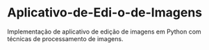 # Aplicativo-de-Edi-o-de-Imagens
Implementação de aplicativo de edição de imagens em Python com técnicas de processamento de imagens.
